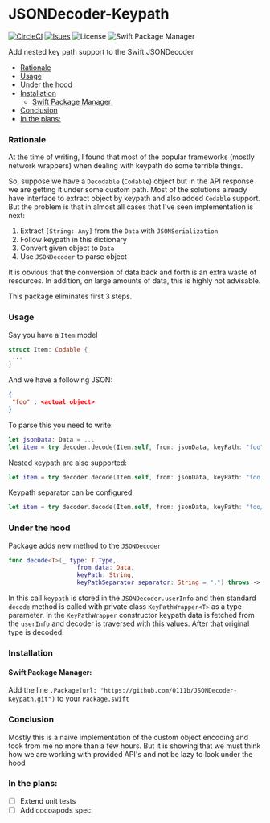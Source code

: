 # JSONDecoder-Keypath

[![CircleCI](https://img.shields.io/circleci/project/github/0111b/JSONDecoder-Keypath.svg)](https://circleci.com/gh/0111b/JSONDecoder-Keypath) [![Isues](https://img.shields.io/github/issues/0111b/JSONDecoder-Keypath.svg)](https://github.com/0111b/JSONDecoder-Keypath/issues) ![License](https://img.shields.io/badge/license-MIT-blue.svg) ![Swift Package Manager](https://img.shields.io/badge/Swift%20Package%20Manager-0.1.0-orange.svg)

Add nested key path support to the Swift.JSONDecoder

<!-- TOC -->

- [Rationale](#rationale)
- [Usage](#usage)
- [Under the hood](#under-the-hood)
- [Installation](#installation)
    - [Swift Package Manager:](#swift-package-manager)
- [Conclusion](#conclusion)
- [In the plans:](#in-the-plans)

<!-- /TOC -->

### Rationale

At the time of writing, I found that most of the popular frameworks (mostly network wrappers) when dealing with keypath do some terrible things.

So, suppose we have a `Decodable` (`Codable`) object but in the API response we are getting it under some custom path.  Most of the solutions already have interface to extract object by keypath and also added `Codable` support. But the problem is that in almost all cases that I've seen implementation is next:
1. Extract  `[String: Any]` from the `Data` with `JSONSerialization`
2. Follow keypath in this dictionary
3. Convert given object to `Data`
4. Use `JSONDecoder` to parse object

It is obvious that the conversion of data back and forth is an extra waste of resources. In addition, on large amounts of data, this is highly not advisable.

This package eliminates first 3 steps.

### Usage

Say you have a `Item` model

```Swift
struct Item: Codable {
 ...
}
```

And we have a following JSON:

```JSON
{
 "foo" : <actual object>
}
```

To parse this you need to write:

```Swift
let jsonData: Data = ...
let item = try decoder.decode(Item.self, from: jsonData, keyPath: "foo")
```

Nested keypath are also supported:

```Swift
let item = try decoder.decode(Item.self, from: jsonData, keyPath: "foo.bar")
```

Keypath separator can be configured:

```Swift
let item = try decoder.decode(Item.self, from: jsonData, keyPath: "foo/bar", keyPathSeparator: "/")
```

### Under the hood

Package adds new method to the `JSONDecoder`

```Swift
func decode<T>(_ type: T.Type,
                   from data: Data,
                   keyPath: String,
                   keyPathSeparator separator: String = ".") throws -> T where T : Decodable
```

In this call `keypath` is stored in the `JSONDecoder.userInfo` and then standard `decode` method is called with private class `KeyPathWrapper<T>` as a type parameter. In the `KeyPathWrapper` constructor keypath data is fetched from the `userInfo` and decoder is traversed with this values. After that original type is decoded.

### Installation

#### Swift Package Manager:

Add the line `.Package(url: "https://github.com/0111b/JSONDecoder-Keypath.git")` to your `Package.swift`

### Conclusion
Mostly this is a naive implementation of the custom object encoding and took from me no more than a few hours. But it is showing that we must think how we are working with provided API's and not be lazy to look under the hood

### In the plans: 
- [ ] Extend unit tests
- [ ] Add cocoapods spec 
